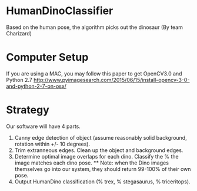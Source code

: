 # HumanDinoClassifier
Based on the human pose, the algorithm picks out the dinosaur (By team Charizard)

# Computer Setup
If you are using a MAC, you may follow this paper to get OpenCV3.0 and Python 2.7
<http://www.pyimagesearch.com/2015/06/15/install-opencv-3-0-and-python-2-7-on-osx/>

# Strategy
Our software will have 4 parts.
1) Canny edge detection of object (assume reasonably solid background, rotation within +/- 10 degrees).
2) Trim extranneous edges. Clean up the object and background edges.
3) Determine optimal image overlaps for each dino. Classify the % the image matches each dino pose.
** Note: when the Dino images themselves go into our system, they should return 99-100% of their own pose.
4) Output HumanDino classification (% trex, % stegasaurus, % triceritops).
